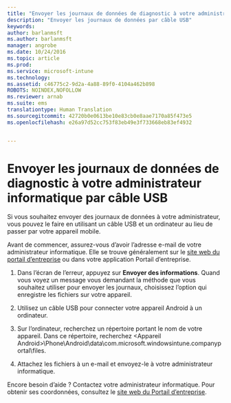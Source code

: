```yaml
---
title: "Envoyer les journaux de données de diagnostic à votre administrateur informatique par câble USB | Microsoft Intune"
description: "Envoyer les journaux de données par câble USB"
keywords: 
author: barlanmsft
ms.author: barlanmsft
manager: angrobe
ms.date: 10/24/2016
ms.topic: article
ms.prod: 
ms.service: microsoft-intune
ms.technology: 
ms.assetid: c46775c2-9d2a-4a88-89f0-4104a462b898
ROBOTS: NOINDEX,NOFOLLOW
ms.reviewer: arnab
ms.suite: ems
translationtype: Human Translation
ms.sourcegitcommit: 42720b0e0613be10e83cb0e8aae7170a85f473e5
ms.openlocfilehash: e26a97d52cc753f83eb49e3f733668eb83ef4932


---
```



# <a name="send-diagnostic-data-logs-to-your-it-admin-using-a-usb-cable"></a>Envoyer les journaux de données de diagnostic à votre administrateur informatique par câble USB

Si vous souhaitez envoyer des journaux de données à votre administrateur, vous pouvez le faire en utilisant un câble USB et un ordinateur au lieu de passer par votre appareil mobile.

 Avant de commencer, assurez-vous d’avoir l’adresse e-mail de votre administrateur informatique. Elle se trouve généralement sur le [site web du portail d’entreprise](http://portal.manage.microsoft.com) ou dans votre application Portail d’entreprise.

1.  Dans l’écran de l’erreur, appuyez sur **Envoyer des informations**. Quand vous voyez un message vous demandant la méthode que vous souhaitez utiliser pour envoyer les journaux, choisissez l’option qui enregistre les fichiers sur votre appareil.

2.  Utilisez un câble USB pour connecter votre appareil Android à un ordinateur.

3.  Sur l’ordinateur, recherchez un répertoire portant le nom de votre appareil. Dans ce répertoire, recherchez &lt;Appareil Android&gt;\Phone\Android\data\com.microsoft.windowsintune.companyportal\files\.

4.  Attachez les fichiers à un e-mail et envoyez-le à votre administrateur informatique.

Encore besoin d’aide ? Contactez votre administrateur informatique. Pour obtenir ses coordonnées, consultez le [site web du Portail d’entreprise](http://portal.manage.microsoft.com).



<!--HONumber=Oct16_HO2-->


